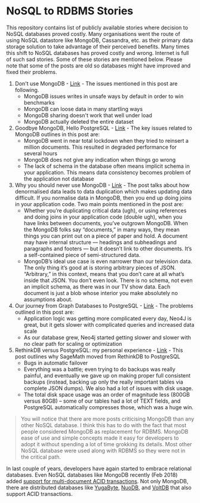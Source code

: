 # NoSQL to RDBMS Stories
This repository contains list of publicly available stories where decision to NoSQL databases proved costly. Many organisations went the route of using NoSQL datastore like MongoDB, Cassandra, etc. as their primary data storage solution to take advantage of their perceived benefits. Many times this shift to NoSQL databases has proved costly and wrong. Internet is full of such sad stories. Some of these stories are mentioned below. Please note that some of the posts are old so databases might have improved and fixed their problems.

1. Don't use MongoDB - [Link](http://pastebin.com/raw/FD3xe6Jt) - The issues mentioned in this post are following. 
   * MongoDB issues writes in unsafe ways by default in order to win benchmarks
   * MongoDB can loose data in many startling ways
   * MongoDB sharing doesn't work that well under load
   * MongoDB actually deleted the entire dataset
2. Goodbye MongoDB, Hello PostgreSQL - [Link](https://developer.olery.com/blog/goodbye-mongodb-hello-postgresql/) - The key issues related to MongoDB outlines in this post are:
   * MongoDB went in near total lockdown when they tried to reinsert a million documents. This resulted in degraded performance for several hours
   * MongoDB does not give any indication when things go wrong
   * The lack of schema in the database often means implicit schema in your application. This means data consistency  becomes problem of the application not database
3. Why you should never use MongoDB -  [Link](http://www.sarahmei.com/blog/2013/11/11/why-you-should-never-use-mongodb/) - The post talks about how denormalised data leads to data duplication which makes updating data difficult. If you normalise data in MongoDB, then you end up doing joins in your application code. Two main points mentioned in the post are:
   *  Whether you’re duplicating critical data (ugh), or using references and doing joins in your application code (double ugh), when you have links between documents, you’ve outgrown MongoDB. When the MongoDB folks say “documents,” in many ways, they mean things you can print out on a piece of paper and hold. A document may have internal structure — headings and subheadings and paragraphs and footers — but it doesn’t link to other documents. It’s a self-contained piece of semi-structured data.
   *  MongoDB’s ideal use case is even narrower than our television data. The only thing it’s good at is storing arbitrary pieces of JSON. “Arbitrary,” in this context, means that you don’t care at all what’s inside that JSON. You don’t even look. There is no schema, not even an implicit schema, as there was in our TV show data. Each document is just a blob whose interior you make absolutely no assumptions about.
4. Our journey from Graph Databases to PostgreSQL - [Link](http://engineering.hipolabs.com/graphdb-to-postgresql/) - The problems outlined in this post are:
   * Application logic was getting more complicated every day, Neo4J is great, but it gets slower with complicated queries and increased data scale
   * As our database grew, Neo4j started getting slower and slower with no clear path for scaling or optimization
5. RethinkDB versus PostgreSQL: my personal experience - [Link](http://blog.sagemath.com/2017/02/09/rethinkdb-vs-postgres.html) - This post outlines why SageMath moved from RethinkDB to PostgreSQL
   * Bugs in automatic failover 
   * Everything was a battle; even trying to do backups was really painful, and eventually we gave up on making proper full consistent backups (instead, backing up only the really important tables via complete JSON dumps). We also had a lot of issues with disk usage.
   * The total disk space usage was an order of magnitude less (800GB versus 80GB) – some of our tables had a lot of TEXT fields, and PostgreSQL automatically compresses those, which was a huge win.

> You will notice that there are more posts criticising MongoDB than any other NoSQL database. I think this has to do with the fact that most people considered MongoDB as replacement for RDBMS. MongoDB ease of use and simple concepts made it easy for developers to adopt it without spending a lot of time grokking its details. Most other NoSQL database were used along with RDBMS so they were not in the critical path.

In last couple of years, developers have again started to embrace relational databases. Even NoSQL databases like MongoDB recently (Feb 2018) added [support for multi-document ACID transactions](https://www.mongodb.com/blog/post/multi-document-transactions-in-mongodb). Not only MongoDB, there are distributed databases like [YugaByte](https://blog.yugabyte.com/yes-we-can-distributed-acid-transactions-with-high-performance/), [NuoDB](https://www.nuodb.com/blog/acid-instrumental-move-saas), and [VoltDB](https://www.voltdb.com/product/features-benefits/acid-transactions/) that also support ACID transactions.

 